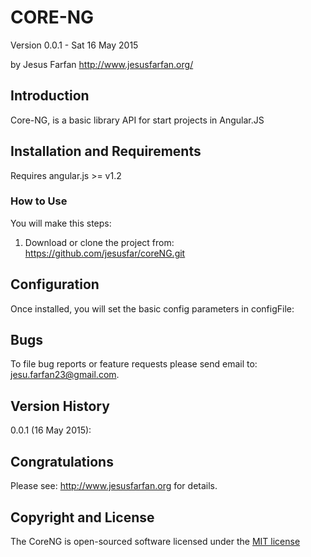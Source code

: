 CORE-NG
=======

Version 0.0.1 - Sat 16 May 2015

by Jesus Farfan
<http://www.jesusfarfan.org/>


Introduction
------------

Core-NG, is a basic library API for start projects in Angular.JS


Installation and Requirements
-----------------------------

Requires angular.js >= v1.2


### How to Use ###

You will make this steps:

1.  Download or clone the project from:
    https://github.com/jesusfar/coreNG.git

Configuration
-------------

Once installed, you will set the basic config parameters in configFile:
	
Bugs
----

To file bug reports or feature requests please send email to:
<jesu.farfan23@gmail.com>.


Version History
---------------

0.0.1 (16 May 2015):



Congratulations
---------------

Please see:
<http://www.jesusfarfan.org> for details.


Copyright and License
---------------------

The CoreNG is open-sourced software licensed under the [MIT license](http://opensource.org/licenses/MIT)

